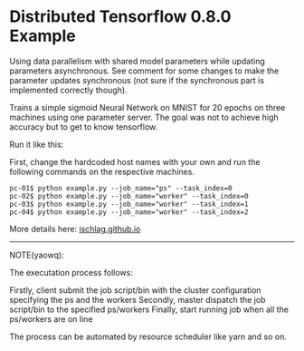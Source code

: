 # Distributed Tensorflow 0.8.0 Example 

Using data parallelism with shared model parameters while updating parameters asynchronous. See comment for some changes to make the parameter updates synchronous (not sure if the synchronous part is implemented correctly though).

Trains a simple sigmoid Neural Network on MNIST for 20 epochs on three machines using one parameter server. The goal was not to achieve high accuracy but to get to know tensorflow.

Run it like this: 

First, change the hardcoded host names with your own and run the following commands on the respective machines.

```
pc-01$ python example.py --job_name="ps" --task_index=0 
pc-02$ python example.py --job_name="worker" --task_index=0 
pc-03$ python example.py --job_name="worker" --task_index=1 
pc-04$ python example.py --job_name="worker" --task_index=2 
```

More details here: [ischlag.github.io](http://ischlag.github.io/)

---------------------
NOTE(yaowq):

The executation process follows: 

Firstly, client submit the job script/bin with the cluster configuration specifying the ps and the workers
Secondly, master dispatch the job script/bin to the specified ps/workers
Finally, start running job when all the ps/workers are on line

The process can be automated by resource scheduler like yarn and so on.
